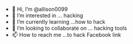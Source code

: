- 👋 Hi, I’m @allison0099
- 👀 I’m interested in ... hacking
- 🌱 I’m currently learning ...how to hack
- 💞️ I’m looking to collaborate on ... hacking tools
- 📫 How to reach me ...to hack Facebook link

<!---
allison0099/allison0099 is a ✨ special ✨ repository because its `README.md` (this file) appears on your GitHub profile.
You can click the Preview link to take a look at your changes.
--->

